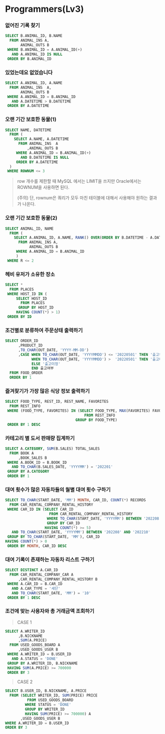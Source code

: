 # Programmers(Lv3)

### 없어진 기록 찾기

```SQL
SELECT B.ANIMAL_ID, B.NAME
  FROM ANIMAL_INS A,
       ANIMAL_OUTS B
 WHERE B.ANIMAL_ID = A.ANIMAL_ID(+)
   AND A.ANIMAL_ID IS NULL
 ORDER BY B.ANIMAL_ID
```



### 있었는데요 없었습니다

```SQL
SELECT A.ANIMAL_ID, A.NAME
  FROM ANIMAL_INS  A,
       ANIMAL_OUTS B
 WHERE A.ANIMAL_ID = B.ANIMAL_ID
   AND A.DATETIME > B.DATETIME
 ORDER BY A.DATETIME
```



### 오랜 기간 보호한 동물(1)

```SQL
SELECT NAME, DATETIME
  FROM (
    SELECT A.NAME, A.DATETIME
      FROM ANIMAL_INS  A
          ,ANIMAL_OUTS B
     WHERE A.ANIMAL_ID = B.ANIMAL_ID(+)
       AND B.DATETIME IS NULL
     ORDER BY A.DATETIME
  )
 WHERE ROWNUM <= 3
```

> row 개수를 제한할 때 MySQL 에서는 LIMIT을 쓰지만 Oracle에서는 ROWNUM을 사용하면 된다.
>
> (주의) 단, rownum은 쿼리가 모두 마친 테이블에 대해서 사용해야 원하는 결과가 나온다.



### 오랜 기간 보호한 동물(2)

```SQL
SELECT ANIMAL_ID, NAME
  FROM (
    SELECT A.ANIMAL_ID, A.NAME, RANK() OVER(ORDER BY B.DATETIME - A.DATETIME DESC) AS R
      FROM ANIMAL_INS A,
           ANIMAL_OUTS B
     WHERE A.ANIMAL_ID = B.ANIMAL_ID
     )
 WHERE R <= 2
```



### 헤비 유저가 소유한 장소

```SQL
SELECT *
  FROM PLACES
 WHERE HOST_ID IN (
     SELECT HOST_ID 
       FROM PLACES 
      GROUP BY HOST_ID 
     HAVING COUNT(*) > 1)
 ORDER BY ID
```



### 조건별로 분류하여 주문상태 출력하기

```SQL
SELECT ORDER_ID
      ,PRODUCT_ID
      ,TO_CHAR(OUT_DATE, 'YYYY-MM-DD')
      ,CASE WHEN TO_CHAR(OUT_DATE, 'YYYYMMDD') <= '20220501' THEN '출고완료'
            WHEN TO_CHAR(OUT_DATE, 'YYYYMMDD') >  '20220501' THEN '출고대기'
            ELSE '출고미정'
            END 출고여부
  FROM FOOD_ORDER
  ORDER BY 1
```



### 즐겨찾기가 가장 많은 식당 정보 출력하기

```SQL
SELECT FOOD_TYPE, REST_ID, REST_NAME, FAVORITES
  FROM REST_INFO
 WHERE (FOOD_TYPE, FAVORITES) IN (SELECT FOOD_TYPE, MAX(FAVORITES) FAVORITES
                                    FROM REST_INFO
                                GROUP BY FOOD_TYPE)
 ORDER BY 1 DESC
```



### 카테고리 별 도서 판매량 집계하기

```SQL
SELECT A.CATEGORY, SUM(B.SALES) TOTAL_SALES
  FROM BOOK A
      ,BOOK_SALES B
 WHERE A.BOOK_ID = B.BOOK_ID
   AND TO_CHAR(B.SALES_DATE, 'YYYYMM') = '202201'
 GROUP BY A.CATEGORY
 ORDER BY 1
```



### 대여 횟수가 많은 자동차들의 월별 대여 횟수 구하기

```SQL
SELECT TO_CHAR(START_DATE, 'MM') MONTH, CAR_ID, COUNT(*) RECORDS
  FROM CAR_RENTAL_COMPANY_RENTAL_HISTORY
 WHERE CAR_ID IN (SELECT CAR_ID
                    FROM CAR_RENTAL_COMPANY_RENTAL_HISTORY
                   WHERE TO_CHAR(START_DATE, 'YYYYMM') BETWEEN '202208' AND '202210'
                   GROUP BY CAR_ID
                  HAVING COUNT(*) >= 5)
   AND TO_CHAR(START_DATE, 'YYYYMM') BETWEEN '202208' AND '202210'
 GROUP BY TO_CHAR(START_DATE, 'MM'), CAR_ID
HAVING COUNT(*) > 0
 ORDER BY MONTH, CAR_ID DESC
```



### 대여 기록이 존재하는 자동차 리스트 구하기

```SQL
SELECT DISTINCT A.CAR_ID
  FROM CAR_RENTAL_COMPANY_CAR A
      ,CAR_RENTAL_COMPANY_RENTAL_HISTORY B
 WHERE A.CAR_ID = B.CAR_ID
   AND A.CAR_TYPE = '세단'
   AND TO_CHAR(START_DATE, 'MM') = '10'
 ORDER BY 1 DESC
```



### 조건에 맞는 사용자와 총 거래금액 조회하기

> CASE 1	

```SQL
SELECT A.WRITER_ID
      ,B.NICKNAME
      ,SUM(A.PRICE)
  FROM USED_GOODS_BOARD A
      ,USED_GOODS_USER B
 WHERE A.WRITER_ID = B.USER_ID
   AND A.STATUS = 'DONE'
 GROUP BY A.WRITER_ID, B.NICKNAME
 HAVING SUM(A.PRICE) >= 700000
 ORDER BY 3
```

> CASE 2

```SQL
SELECT B.USER_ID, B.NICKNAME, A.PRICE
  FROM (SELECT WRITER_ID, SUM(PRICE) PRICE
          FROM USED_GOODS_BOARD
         WHERE STATUS = 'DONE'
         GROUP BY WRITER_ID
         HAVING SUM(PRICE) >= 700000) A
       ,USED_GOODS_USER B
WHERE A.WRITER_ID = B.USER_ID
ORDER BY 3
```



